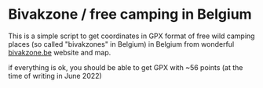 # Bivakzone / free camping in Belgium

This is a simple script to get coordinates in GPX format of free wild camping places (so called "bivakzones" in Belgium) in Belgium from wonderful [bivakzone.be](https://bivakzone.be/overzichtskaart.html) website and map.

if everything is ok, you should be able to get GPX with ~56 points (at the time of writing in June 2022)